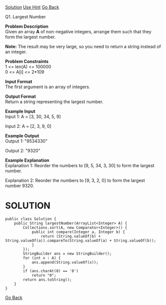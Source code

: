 [Solution](#SOLUTION)  [Use Hint](https://www.scaler.com/academy/mentee-dashboard/class/25475/homework/problems/64/hints?navref=cl_pb_nv_tb)  [Go Back]()

Q1.  Largest Number

**Problem Description**  
Given an array  **A**  of non-negative integers, arrange them such that they form the largest number.

**Note:**  The result may be very large, so you need to return a string instead of an integer.

**Problem Constraints**  
1 <= len(A) <= 100000  
0 <= A[i] <= 2*109
 
**Input Format**  
The first argument is an array of integers.
  
**Output Format**  
Return a string representing the largest number.

  
  
**Example Input**  
Input 1:
 A = [3, 30, 34, 5, 9]
 
Input 2:
 A = [2, 3, 9, 0]

**Example Output**  
Output 1:
 "9534330"
 
Output 2:
 "9320" 
  
**Example Explanation**  
Explanation 1:
Reorder the numbers to [9, 5, 34, 3, 30] to form the largest number.

Explanation 2:
Reorder the numbers to [9, 3, 2, 0] to form the largest number 9320.

# SOLUTION

```
public class Solution {
    public String largestNumber(ArrayList<Integer> A) {
        Collections.sort(A, new Comparator<Integer>() {
            public int compare(Integer a, Integer b) {
                return (String.valueOf(b) + String.valueOf(a)).compareTo(String.valueOf(a) + String.valueOf(b));
            }
        });
        StringBuilder ans = new StringBuilder();
        for (int x : A) {
            ans.append(String.valueOf(x));
        }
        if (ans.charAt(0) == '0')
            return "0";
        return ans.toString();
    }
}
```

[Go Back]()
